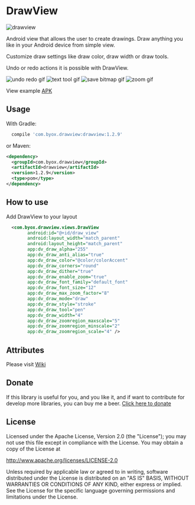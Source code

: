 # DrawView

![drawview](https://github.com/ByoxCode/DrawView/blob/master/destacada.png)


Android view that allows the user to create drawings. Draw anything you like in your Android device from simple view.

Customize draw settings like draw color, draw width or draw tools. 

Undo or redo actions it is possible with DrawView.

![undo redo gif](https://github.com/ByoxCode/DrawView/blob/master/2016.11.10_17.57.50.gif)
![text tool gif](https://github.com/ByoxCode/DrawView/blob/master/2016.11.10_18.00.25.gif)
![save bitmap gif](https://github.com/ByoxCode/DrawView/blob/master/2016.11.10_18.03.14.gif)
![zoom gif](https://github.com/ByoxCode/DrawView/blob/master/2017.04.01_04.53.15.gif)

View example [APK](https://play.google.com/store/apps/details?id=com.byox.drawviewproject)

Usage
--------

With Gradle:
```groovy
  compile 'com.byox.drawview:drawview:1.2.9'
```
or Maven:
```xml
<dependency>
  <groupId>com.byox.drawview</groupId>
  <artifactId>drawview</artifactId>
  <version>1.2.9</version>
  <type>pom</type>
</dependency>
```

How to use
--------
Add DrawView to your layout

```xml
  <com.byox.drawview.views.DrawView
        android:id="@+id/draw_view"
        android:layout_width="match_parent"
        android:layout_height="match_parent"
        app:dv_draw_alpha="255"
        app:dv_draw_anti_alias="true"
        app:dv_draw_color="@color/colorAccent"
        app:dv_draw_corners="round"
        app:dv_draw_dither="true"
        app:dv_draw_enable_zoom="true"
        app:dv_draw_font_family="default_font"
        app:dv_draw_font_size="12"
        app:dv_draw_max_zoom_factor="8"
        app:dv_draw_mode="draw"
        app:dv_draw_style="stroke"
        app:dv_draw_tool="pen"
        app:dv_draw_width="4"
        app:dv_draw_zoomregion_maxscale="5"
        app:dv_draw_zoomregion_minscale="2"
        app:dv_draw_zoomregion_scale="4" />
```

Attributes
--------
Please visit [Wiki](https://github.com/ByoxCode/DrawView/wiki)

Donate
--------
If this library is useful for you, and you like it, and if want to contribute for develop more libraries, you can buy me a beer. [Click here to donate](https://github.com/ByoxCode/DrawView/wiki/3.1-Contribute-for-develop-more-libraries)

License
--------

Licensed under the Apache License, Version 2.0 (the "License");
you may not use this file except in compliance with the License.
You may obtain a copy of the License at

   http://www.apache.org/licenses/LICENSE-2.0

Unless required by applicable law or agreed to in writing, software
distributed under the License is distributed on an "AS IS" BASIS,
WITHOUT WARRANTIES OR CONDITIONS OF ANY KIND, either express or implied.
See the License for the specific language governing permissions and
limitations under the License.
